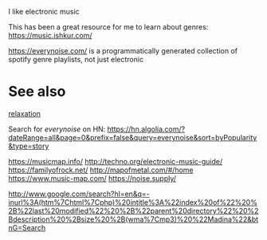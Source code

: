 I like electronic music

This has been a great resource for me to learn about genres: https://music.ishkur.com/

https://everynoise.com/ is a programmatically generated collection of spotify genre playlists, not just electronic



# See also

[relaxation](relaxation.md)

Search for _everynoise_ on HN: https://hn.algolia.com/?dateRange=all&page=0&prefix=false&query=everynoise&sort=byPopularity&type=story

https://musicmap.info/
http://techno.org/electronic-music-guide/
https://familyofrock.net/
http://mapofmetal.com/#/home
https://www.music-map.com/
https://noise.supply/

http://www.google.com/search?hl=en&q=-inurl%3A(htm%7Chtml%7Cphp)%20intitle%3A%22index%20of%22%20%2B%22last%20modified%22%20%2B%22parent%20directory%22%20%2Bdescription%20%2Bsize%20%2B(wma%7Cmp3)%20%22Madina%22&btnG=Search